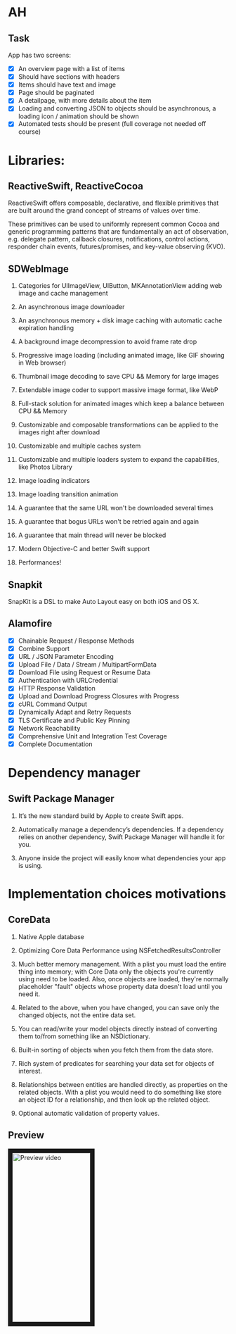 
# AH

## Task

App has two screens:
- [x] An overview page with a list of items
- [x] Should have sections with headers
- [x] Items should have text and image
- [x] Page should be paginated
- [x] A detailpage, with more details about the item
- [x] Loading and converting JSON to objects should be asynchronous, a loading icon / animation should be shown
- [x] Automated tests should be present (full coverage not needed off course)

# Libraries:

## ReactiveSwift, ReactiveCocoa

ReactiveSwift offers composable, declarative, and flexible primitives that are built around the grand concept of streams of values over time.

These primitives can be used to uniformly represent common Cocoa and generic programming patterns that are fundamentally an act of observation, e.g. delegate pattern, callback closures, notifications, control actions, responder chain events, futures/promises, and key-value observing (KVO).

## SDWebImage

 1) Categories for UIImageView, UIButton, MKAnnotationView adding web image and cache management
 
 3) An asynchronous image downloader
 
 4) An asynchronous memory + disk image caching with automatic cache expiration handling
 
 5) A background image decompression to avoid frame rate drop
 
 6) Progressive image loading (including animated image, like GIF showing in Web browser)
 
 7) Thumbnail image decoding to save CPU && Memory for large images
 
 8) Extendable image coder to support massive image format, like WebP
 
 9) Full-stack solution for animated images which keep a balance between CPU && Memory
 
 10) Customizable and composable transformations can be applied to the images right after download
 
 11) Customizable and multiple caches system
 
 12) Customizable and multiple loaders system to expand the capabilities, like Photos Library
 
 13) Image loading indicators
 
 14) Image loading transition animation
 
 15) A guarantee that the same URL won't be downloaded several times
 
 16) A guarantee that bogus URLs won't be retried again and again
 
 17) A guarantee that main thread will never be blocked
 
 18) Modern Objective-C and better Swift support
 
 19) Performances!

 ## Snapkit

 SnapKit is a DSL to make Auto Layout easy on both iOS and OS X.

 ## Alamofire

 - [x] Chainable Request / Response Methods
 - [x] Combine Support
 - [x] URL / JSON Parameter Encoding
 - [x] Upload File / Data / Stream / MultipartFormData
 - [x] Download File using Request or Resume Data
 - [x] Authentication with URLCredential
 - [x] HTTP Response Validation
 - [x] Upload and Download Progress Closures with Progress
 - [x] cURL Command Output
 - [x] Dynamically Adapt and Retry Requests
 - [x] TLS Certificate and Public Key Pinning
 - [x] Network Reachability
 - [x] Comprehensive Unit and Integration Test Coverage
 - [x] Complete Documentation

 # Dependency manager

 ## Swift Package Manager

 1) It’s the new standard build by Apple to create Swift apps.

 2) Automatically manage a dependency’s dependencies. If a dependency relies on another dependency, Swift Package Manager will handle it for you.

 3) Anyone inside the project will easily know what dependencies your app is using.

 # Implementation choices motivations

 ## CoreData

 1) Native Apple database

 2) Optimizing Core Data Performance using NSFetchedResultsController

 2) Much better memory management. With a plist you must load the entire thing into memory; with Core Data only the objects you're currently using need to be loaded. Also, once objects are loaded, they're normally placeholder "fault" objects whose property data doesn't load until you need it.

 3) Related to the above, when you have changed, you can save only the changed objects, not the entire data set.

 4) You can read/write your model objects directly instead of converting them to/from something like an NSDictionary.

 5) Built-in sorting of objects when you fetch them from the data store.

 6) Rich system of predicates for searching your data set for objects of interest.

 7) Relationships between entities are handled directly, as properties on the related objects. With a plist you would need to do something like store an object       ID for a relationship, and then look up the related object.

 8) Optional automatic validation of property values.

  ## Preview

 <a href="https://user-images.githubusercontent.com/16369351/113867273-01cdb580-97b7-11eb-9271-ca4592523db1.mp4" target="_blank">
  <img src="https://user-images.githubusercontent.com/16369351/113869872-e1ebc100-97b9-11eb-849d-315b70d4facb.jpeg" alt="Preview video" width="177.2" height="384" border="10" />
 </a>
